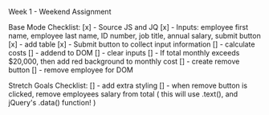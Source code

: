 Week 1 - Weekend Assignment

Base Mode Checklist:
[x] - Source JS and JQ
[x] - Inputs: employee first name, employee last name, ID number, job  title, annual salary, submit button
[x] - add table
[x] - Submit button to collect input information
[] - calculate costs
[] - addend to DOM
[] - clear inputs
[] - If total monthly exceeds $20,000, then add red background to monthly cost
[] - create remove button
[] - remove employee for DOM

Stretch Goals Checklist:
[] - add extra styling
[] - when remove button is clicked, remove employees salary from total ( this will use .text(), and jQuery's .data() function! )
